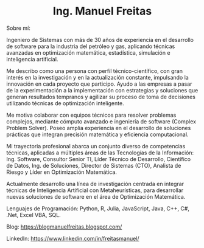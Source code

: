 <h1 align="center"><b>Ing. Manuel Freitas </b></h1>

Sobre mí:
  
Ingeniero de Sistemas con más de 30 años de experiencia en el desarrollo de software para la industria del petróleo y gas, aplicando técnicas avanzadas en optimización matemática, estadística, simulación e inteligencia artificial.

Me describo como una persona con perfil técnico-científico, con gran interés en la investigación y en la actualización constante, impulsando la innovación en cada proyecto que participo. Ayudo a las empresas a pasar de la experimentación a la implementación con estrategias y soluciones que generan resultados tempranos y agilizar su proceso de toma de decisiones utilizando técnicas de optimización inteligente.

Me motiva colaborar con equipos técnicos para resolver problemas complejos, mediante cómputo avanzado e ingeniería de software (Complex Problem Solver). Poseo amplia experiencia en el desarrollo de soluciones prácticas que integran precisión matemática y eficiencia computacional.

Mi trayectoria profesional abarca un conjunto diverso de competencias técnicas, aplicadas a múltiples áreas de las Tecnologías de la Información: Ing. Software, Consultor Senior TI, Líder Técnico de Desarrollo, Científico de Datos, Ing. de Soluciones, Director de Sistemas (CTO), Analista de Riesgo y Líder en Optimización Matemática.

Actualmente desarrollo una línea de investigación centrada en integrar técnicas de Inteligencia Artificial con Metaheurísticas, para desarrollar nuevas soluciones de software en el área de Optimización Matemática.

Lenguajes de Programación:
Python, R, Julia, JavaScript, Java, C++, C#, .Net, Excel VBA, SQL.

Blog: 
https://blogmanuelfreitas.blogspot.com/

LinkedIn:
https://www.linkedin.com/in/freitasmanuel/
